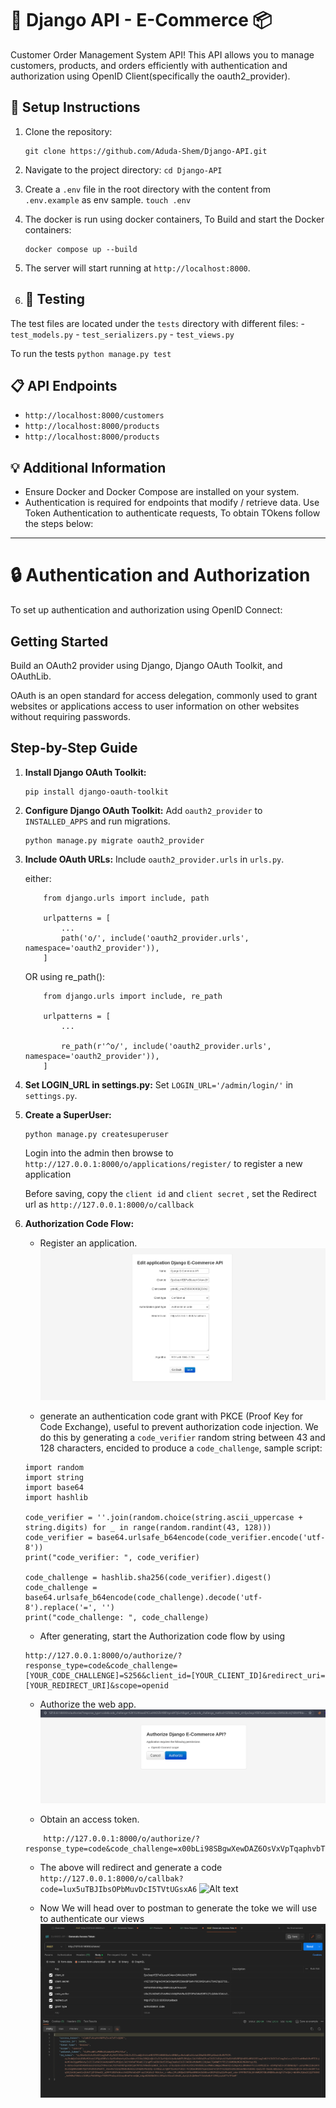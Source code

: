 # 🚀 Django API - E-Commerce 📦

Customer Order Management System API! This API allows you to manage customers, products, and orders efficiently with authentication and authorization using OpenID Client(specifically the oauth2_provider).

## 🔧 Setup Instructions
1. Clone the repository:
    ```
    git clone https://github.com/Aduda-Shem/Django-API.git
    ```
2. Navigate to the project directory:
        ```
        cd Django-API
        ```

3. Create a `.env` file in the root directory with the content from `.env.example` as env sample.
        ```
        touch .env
        ```

4. The docker is run using docker containers, To Build and start the Docker containers:
    ```
    docker compose up --build
    ```

5. The server will start running at `http://localhost:8000`.

6. ## 🧪 Testing
The test files are located under the `tests` directory with different files:
    - `test_models.py`
    - `test_serializers.py`
    - `test_views.py`
  
To run the tests
    ```
    python manage.py test
    ```


## 📋 API Endpoints
   - `http://localhost:8000/customers`
   - `http://localhost:8000/products`
   - `http://localhost:8000/products`

## 💡 Additional Information
- Ensure Docker and Docker Compose are installed on your system.
- Authentication is required for endpoints that modify / retrieve data. Use Token Authentication to authenticate requests, To obtain TOkens follow the steps below:

------------------------------------------
# 🔒 Authentication and Authorization

To set up authentication and authorization using OpenID Connect:

## Getting Started

Build an OAuth2 provider using Django, Django OAuth Toolkit, and OAuthLib.

OAuth is an open standard for access delegation, commonly used to grant websites or applications access to user information on other websites without requiring passwords.

## Step-by-Step Guide

1. **Install Django OAuth Toolkit:**
    ```
    pip install django-oauth-toolkit
    ```

2. **Configure Django OAuth Toolkit:**
    Add `oauth2_provider` to `INSTALLED_APPS` and run migrations.
    ```
    python manage.py migrate oauth2_provider
    ```

3. **Include OAuth URLs:**
    Include `oauth2_provider.urls` in `urls.py`.

    either:
    ```
        from django.urls import include, path

        urlpatterns = [
            ...
            path('o/', include('oauth2_provider.urls', namespace='oauth2_provider')),
        ]
    ```
    OR using re_path():
    ```
        from django.urls import include, re_path

        urlpatterns = [
            ...

            re_path(r'^o/', include('oauth2_provider.urls', namespace='oauth2_provider')),
        ]
    ```
 
4. **Set LOGIN_URL in settings.py:**
    Set `LOGIN_URL='/admin/login/'` in `settings.py`.

5. **Create a SuperUser:**
    ```
    python manage.py createsuperuser
    ```
    Login into the admin then browse to `http://127.0.0.1:8000/o/applications/register/` to register a new application

    Before saving, copy the `client id` and `client secret` , set the Redirect url as `http://127.0.0.1:8000/o/callback`
    

6. **Authorization Code Flow:**
    - Register an application.
        ![Alt text](READMEscreenshots/registerapp.png)
    
    - generate an authentication code grant with PKCE (Proof Key for Code Exchange), useful to prevent authorization code injection.
    We do this by generating a `code_verifier` random string between 43 and 128 characters, encided to produce a `code_challenge`, sample script:
    ```
    import random
    import string
    import base64
    import hashlib

    code_verifier = ''.join(random.choice(string.ascii_uppercase + string.digits) for _ in range(random.randint(43, 128)))
    code_verifier = base64.urlsafe_b64encode(code_verifier.encode('utf-8'))
    print("code_verifier: ", code_verifier)

    code_challenge = hashlib.sha256(code_verifier).digest()
    code_challenge = base64.urlsafe_b64encode(code_challenge).decode('utf-8').replace('=', '')
    print("code_challenge: ", code_challenge)

    ```
    - After generating, start the Authorization code flow by using 
    ```
    http://127.0.0.1:8000/o/authorize/?response_type=code&code_challenge=[YOUR_CODE_CHALLENGE]=S256&client_id=[YOUR_CLIENT_ID]&redirect_uri=[YOUR_REDIRECT_URI]&scope=openid

    ```
    - Authorize the web app.
        ![Alt text](READMEscreenshots/authorize.png)
        
    - Obtain an access token.
    ```
        http://127.0.0.1:8000/o/authorize/?response_type=code&code_challenge=x00bLi98SBgwXewDAZ6OsVxVpTqaphvbTVG7vVrRNr4&code_challenge_method=S256&client_id=hUn9pxrpL0MinLPTyCcTv7zzbgCaXDrsAW84dweS&redirect_uri=http://localhost:8000/o/callbak&scope=openid

    ```
    - The above will redirect and generate a code
    `http://127.0.0.1:8000/o/callbak?code=lux5uTBJIbsOPbMuvDcI5TVtUGsxA6`
    ![Alt text](REAeDMEscreenshots/authcode.png)

    - Now We will head over to postman to generate the toke we will use to authenticate our views
    ![Alt text](READMEscreenshots/generate_access_token.png)
